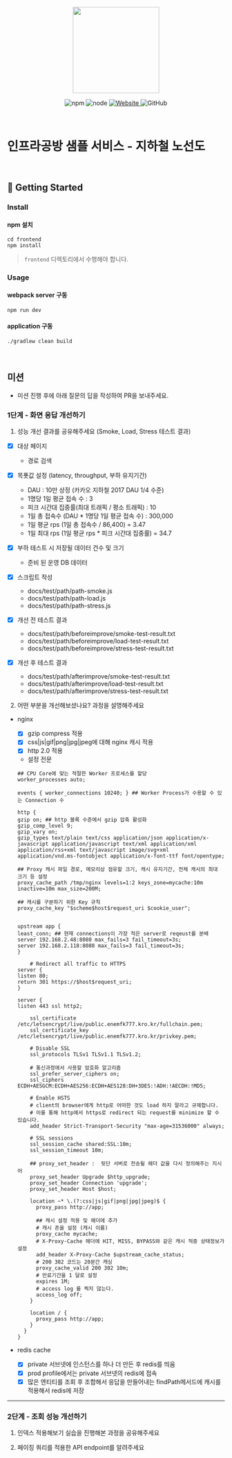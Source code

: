<p align="center">
    <img width="200px;" src="https://raw.githubusercontent.com/woowacourse/atdd-subway-admin-frontend/master/images/main_logo.png"/>
</p>
<p align="center">
  <img alt="npm" src="https://img.shields.io/badge/npm-%3E%3D%205.5.0-blue">
  <img alt="node" src="https://img.shields.io/badge/node-%3E%3D%209.3.0-blue">
  <a href="https://edu.nextstep.camp/c/R89PYi5H" alt="nextstep atdd">
    <img alt="Website" src="https://img.shields.io/website?url=https%3A%2F%2Fedu.nextstep.camp%2Fc%2FR89PYi5H">
  </a>
  <img alt="GitHub" src="https://img.shields.io/github/license/next-step/atdd-subway-service">
</p>

<br>

# 인프라공방 샘플 서비스 - 지하철 노선도

<br>

## 🚀 Getting Started

### Install
#### npm 설치
```
cd frontend
npm install
```
> `frontend` 디렉토리에서 수행해야 합니다.

### Usage
#### webpack server 구동
```
npm run dev
```
#### application 구동
```
./gradlew clean build
```
<br>

## 미션

* 미션 진행 후에 아래 질문의 답을 작성하여 PR을 보내주세요.

### 1단계 - 화면 응답 개선하기
1. 성능 개선 결과를 공유해주세요 (Smoke, Load, Stress 테스트 결과)
- [x] 대상 페이지
    * 경로 검색
- [x] 목푯값 설정 (latency, throughput, 부하 유지기간)
    * DAU : 10만 상정 (카카오 지하철 2017 DAU 1/4 수준)
    * 1명당 1일 평균 접속 수 : 3
    * 피크 시간대 집중률(최대 트래픽 / 평소 트래픽) : 10
    * 1일 총 접속수 (DAU * 1명당 1일 평균 접속 수) : 300,000
    * 1일 평균 rps (1일 총 접속수 / 86,400) = 3.47
    * 1일 최대 rps (1일 평균 rps * 피크 시간대 집중률) = 34.7
- [x] 부하 테스트 시 저장될 데이터 건수 및 크기
    * 준비 된 운영 DB 데이터
- [x] 스크립트 작성
    * docs/test/path/path-smoke.js
    * docs/test/path/path-load.js
    * docs/test/path/path-stress.js
  
- [x] 개선 전 테스트 결과
    * docs/test/path/beforeimprove/smoke-test-result.txt
    * docs/test/path/beforeimprove/load-test-result.txt
    * docs/test/path/beforeimprove/stress-test-result.txt

- [x] 개선 후 테스트 결과
  * docs/test/path/afterimprove/smoke-test-result.txt
  * docs/test/path/afterimprove/load-test-result.txt
  * docs/test/path/afterimprove/stress-test-result.txt


2. 어떤 부분을 개선해보셨나요? 과정을 설명해주세요

* nginx
  - [x] gzip compress 적용
  - [x] css|js|gif|png|jpg|jpeg에 대해 nginx 캐시 적용
  - [x] http 2.0 적용
  * 설정 전문
  ```shell
  ## CPU Core에 맞는 적절한 Worker 프로세스를 할당
  worker_processes auto;
  
  events { worker_connections 10240; } ## Worker Process가 수용할 수 있는 Connection 수
  
  http {
  gzip on; ## http 블록 수준에서 gzip 압축 활성화
  gzip_comp_level 9;
  gzip_vary on;
  gzip_types text/plain text/css application/json application/x-javascript application/javascript text/xml application/xml application/rss+xml text/javascript image/svg+xml application/vnd.ms-fontobject application/x-font-ttf font/opentype;
  
  ## Proxy 캐시 파일 경로, 메모리상 점유할 크기, 캐시 유지기간, 전체 캐시의 최대 크기 등 설정
  proxy_cache_path /tmp/nginx levels=1:2 keys_zone=mycache:10m inactive=10m max_size=200M;
  
  ## 캐시를 구분하기 위한 Key 규칙
  proxy_cache_key "$scheme$host$request_uri $cookie_user";
  
  
  upstream app {
  least_conn; ## 현재 connections이 가장 적은 server로 reqeust를 분배
  server 192.168.2.48:8080 max_fails=3 fail_timeout=3s;
  server 192.168.2.118:8080 max_fails=3 fail_timeout=3s;
  }
  
      # Redirect all traffic to HTTPS
  server {
  listen 80;
  return 301 https://$host$request_uri;
  }
  
  server {
  listen 443 ssl http2;
  
      ssl_certificate /etc/letsencrypt/live/public.enemfk777.kro.kr/fullchain.pem;
      ssl_certificate_key /etc/letsencrypt/live/public.enemfk777.kro.kr/privkey.pem;
  
      # Disable SSL
      ssl_protocols TLSv1 TLSv1.1 TLSv1.2;
  
      # 통신과정에서 사용할 암호화 알고리즘
      ssl_prefer_server_ciphers on;
      ssl_ciphers ECDH+AESGCM:ECDH+AES256:ECDH+AES128:DH+3DES:!ADH:!AECDH:!MD5;
  
      # Enable HSTS
      # client의 browser에게 http로 어떠한 것도 load 하지 말라고 규제합니다.
      # 이를 통해 http에서 https로 redirect 되는 request를 minimize 할 수 있습니다.
      add_header Strict-Transport-Security "max-age=31536000" always;
  
      # SSL sessions
      ssl_session_cache shared:SSL:10m;
      ssl_session_timeout 10m;
  
      ## proxy_set_header :  뒷단 서버로 전송될 헤더 값을 다시 정의해주는 지시어
      proxy_set_header Upgrade $http_upgrade;
      proxy_set_header Connection 'upgrade';
      proxy_set_header Host $host;
  
      location ~* \.(?:css|js|gif|png|jpg|jpeg)$ {
        proxy_pass http://app;
  
        ## 캐시 설정 적용 및 헤더에 추가
        # 캐시 존을 설정 (캐시 이름)
        proxy_cache mycache;
        # X-Proxy-Cache 헤더에 HIT, MISS, BYPASS와 같은 캐시 적중 상태정보가 설정
        add_header X-Proxy-Cache $upstream_cache_status;
        # 200 302 코드는 20분간 캐싱
        proxy_cache_valid 200 302 10m;
        # 만료기간을 1 달로 설정
        expires 1M;
        # access log 를 찍지 않는다.
        access_log off;
      }
  
      location / {
        proxy_pass http://app;
      }
    }
  }
  
  ```
  
* redis cache
  - [x] private 서브넷에 인스턴스를 하나 더 만든 후  redis를 띄움
  - [x] prod profile에서는 private 서브넷의 redis에 접속
  - [x] 많은 엔티티를 조회 후 조합해서 응답을 만들어내는 findPath메서드에 캐시를 적용해서 redis에 저장

---

### 2단계 - 조회 성능 개선하기
1. 인덱스 적용해보기 실습을 진행해본 과정을 공유해주세요

2. 페이징 쿼리를 적용한 API endpoint를 알려주세요

